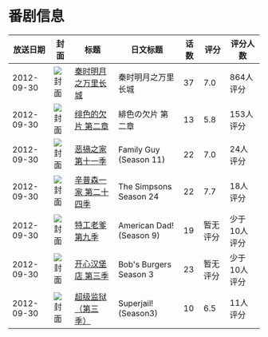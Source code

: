 # 番剧信息

|放送日期|封面|标题|日文标题|话数|评分|评分人数|
|---|---|---|---|---|---|---|
|2012-09-30|![封面](https://lain.bgm.tv/pic/cover/c/82/95/17045_rW6Is.jpg)|[秦时明月之万里长城](https://bangumi.tv/subject/17045)|秦时明月之万里长城|37|7.0|864人评分|
|2012-09-30|![封面](https://lain.bgm.tv/pic/cover/c/e3/da/43118_vyVqz.jpg)|[绯色的欠片 第二章](https://bangumi.tv/subject/43118)|緋色の欠片 第二章|13|5.8|153人评分|
|2012-09-30|![封面](https://lain.bgm.tv/pic/cover/c/5e/cf/50159_4GO0Y.jpg)|[恶搞之家 第十一季](https://bangumi.tv/subject/50159)|Family Guy (Season 11)|22|7.0|24人评分|
|2012-09-30|![封面](https://lain.bgm.tv/pic/cover/c/5a/4b/87250_xnTbN.jpg)|[辛普森一家 第二十四季](https://bangumi.tv/subject/87250)|The Simpsons Season 24|22|7.7|18人评分|
|2012-09-30|![封面](https://lain.bgm.tv/pic/cover/c/e0/f9/126713_yq9Ge.jpg)|[特工老爹 第九季](https://bangumi.tv/subject/126713)|American Dad! (Season 9)|19|暂无评分|少于10人评分|
|2012-09-30|![封面](https://lain.bgm.tv/pic/cover/c/bb/a5/128501_2894a.jpg)|[开心汉堡店 第三季](https://bangumi.tv/subject/128501)|Bob's Burgers Season 3|23|暂无评分|少于10人评分|
|2012-09-30|![封面](https://lain.bgm.tv/pic/cover/c/d1/2d/194325_ooG8N.jpg)|[超级监狱（第三季）](https://bangumi.tv/subject/194325)|Superjail! (Season3)|10|6.5|11人评分|
